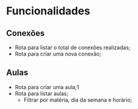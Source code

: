 # Funcionalidades

## Conexões

- Rota para listar o total de conexões realizadas;
- Rota para criar uma nova conexão;

## Aulas

- Rota para criar uma aula;1
- Rota para listar aulas;
  - Filtrar por matéria, dia da semana e horário;
